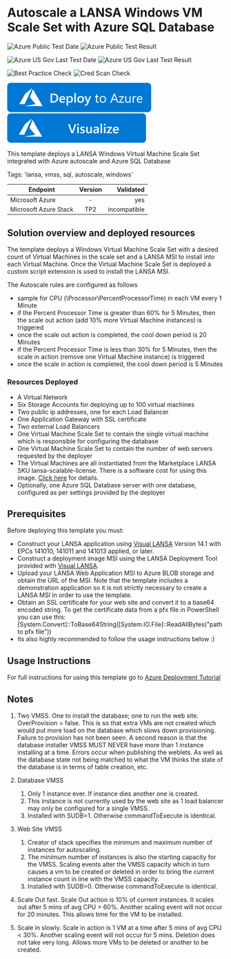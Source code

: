# Autoscale a LANSA Windows VM Scale Set with Azure SQL Database

![Azure Public Test Date](https://azurequickstartsservice.blob.core.windows.net/badges/lansa-vmss-windows-autoscale-sql-database/PublicLastTestDate.svg)
![Azure Public Test Result](https://azurequickstartsservice.blob.core.windows.net/badges/lansa-vmss-windows-autoscale-sql-database/PublicDeployment.svg)

![Azure US Gov Last Test Date](https://azurequickstartsservice.blob.core.windows.net/badges/lansa-vmss-windows-autoscale-sql-database/FairfaxLastTestDate.svg)
![Azure US Gov Last Test Result](https://azurequickstartsservice.blob.core.windows.net/badges/lansa-vmss-windows-autoscale-sql-database/FairfaxDeployment.svg)

![Best Practice Check](https://azurequickstartsservice.blob.core.windows.net/badges/lansa-vmss-windows-autoscale-sql-database/BestPracticeResult.svg)
![Cred Scan Check](https://azurequickstartsservice.blob.core.windows.net/badges/lansa-vmss-windows-autoscale-sql-database/CredScanResult.svg)

[![Deploy To Azure](https://raw.githubusercontent.com/Azure/azure-quickstart-templates/master/1-CONTRIBUTION-GUIDE/images/deploytoazure.svg?sanitize=true)]("https://portal.azure.com/#create/Microsoft.Template/uri/https%3A%2F%2Fraw.githubusercontent.com%2FAzure%2Fazure-quickstart-templates%2Fmaster%2Flansa-vmss-windows-autoscale-sql-database%2Fazuredeploy.json")
[![Visualize](https://raw.githubusercontent.com/Azure/azure-quickstart-templates/master/1-CONTRIBUTION-GUIDE/images/visualizebutton.svg?sanitize=true)]("http://armviz.io/#/?load=https%3A%2F%2Fraw.githubusercontent.com%2FAzure%2Fazure-quickstart-templates%2Fmaster%2Flansa-vmss-windows-autoscale-sql-database%2Fazuredeploy.json")

This template deploys a LANSA Windows Virtual Machine Scale Set integrated with
Azure autoscale and Azure SQL Database

Tags: 'lansa, vmss, sql, autoscale, windows'

| Endpoint              | Version |    Validated |
| --------------------- | :-----: | -----------: |
| Microsoft Azure       |    -    |          yes |
| Microsoft Azure Stack |   TP2   | incompatible |

## Solution overview and deployed resources

The template deploys a Windows Virtual Machine Scale Set with a desired count of
Virtual Machines in the scale set and a LANSA MSI to install into each Virtual
Machine. Once the Virtual Machine Scale Set is deployed a custom script
extension is used to install the LANSA MSI.

The Autoscale rules are configured as follows

- sample for CPU (\\Processor\\PercentProcessorTime) in each VM every 1 Minute
- if the Percent Processor Time is greater than 60% for 5 Minutes, then the
  scale out action (add 10% more Virtual Machine instances) is triggered
- once the scale out action is completed, the cool down period is 20 Minutes
- if the Percent Processor Time is less than 30% for 5 Minutes, then the scale
  in action (remove one Virtual Machine instance) is triggered
- once the scale in action is completed, the cool down period is 5 Minutes

### Resources Deployed

- A Virtual Network
- Six Storage Accounts for deploying up to 100 virtual machines
- Two public ip addresses, one for each Load Balancer
- One Application Gateway with SSL certificate
- Two external Load Balancers
- One Virtual Machine Scale Set to contain the single virtual machine which is
  responsible for configuring the database
- One Virtual Machine Scale Set to contain the number of web servers requested
  by the deployer
- The Virtual Machines are all instantiated from the Marketplace LANSA SKU
  lansa-scalable-license. There is a software cost for using this image.
  [Click here](https://azure.microsoft.com/en-us/marketplace/partners/lansa/lansa-scalable-license/)
  for details.
- Optionally, one Azure SQL Database server with one database, configured as per
  settings provided by the deployer

## Prerequisites

Before deploying this template you must:

- Construct your LANSA application using
  [Visual LANSA](https://www.lansa.com/products/visual-lansa.htm) Version 14.1
  with EPCs 141010, 141011 and 141013 applied, or later.
- Construct a deployment image MSI using the LANSA Deployment Tool provided with
  [Visual LANSA](https://www.lansa.com/products/visual-lansa.htm).
- Upload your LANSA Web Application MSI to Azure BLOB storage and obtain the URL
  of the MSI. Note that the template includes a demonstration application so it
  is not strictly necessary to create a LANSA MSI in order to use the template.
- Obtain an SSL certificate for your web site and convert it to a base64 encoded
  string. To get the certificate data from a pfx file in PowerShell you can use
  this: [System.Convert]::ToBase64String([System.IO.File]::ReadAllBytes("path to
  pfx file"))
- Its also highly recommended to follow the usage instructions below :)

## Usage Instructions

For full instructions for using this template go to
[Azure Deployment Tutorial](http://docs.lansa.com/14/en/lansa022/index.htm#lansa/vldtoolct_0250.htm#_Toc461606162%3FTocPath%3DLANSA%2520Application%2520Deployment%2520Tool|Cloud%2520Tutorials|Microsoft%2520Azure%2520Tutorial|_____0)

## Notes

1. Two VMSS. One to install the database; one to run the web site. OverProvision
   = false. This is so that extra VMs are not created which would put more load
   on the database which slows down provisioning. Failure to provision has not
   been seen. A second reason is that the database installer VMSS MUST NEVER
   have more than 1 instance installing at a time. Errors occur when publishing
   the weblets. As well as the database state not being matched to what the VM
   thinks the state of the database is in terms of table creation, etc.
1. Database VMSS
   1. Only 1 instance ever. If instance dies another one is created.
   2. This instance is not currently used by the web site as 1 load balancer may
      only be configured for a single VMSS.
   3. Installed with SUDB=1. Otherwise commandToExecute is identical.
1. Web Site VMSS

   1. Creator of stack specifies the minimum and maximum number of instances for
      autoscaling.
   2. The minimum number of instances is also the starting capacity for the
      VMSS. Scaling events alter the VMSS capacity which in turn causes a vm to
      be created or deleted in order to bring the current instance count in line
      with the VMSS capacity.
   3. Installed with SUDB=0. Otherwise commandToExecute is identical.

1. Scale Out fast. Scale Out action is 10% of current instances. It scales out
   after 5 mins of avg CPU > 60%. Another scaling event will not occur for 20
   minutes. This allows time for the VM to be installed.

1. Scale in slowly. Scale in action is 1 VM at a time after 5 mins of avg CPU <
   30%. Another scaling event will not occur for 5 mins. Deletion does not take
   very long. Allows more VMs to be deleted or another to be created.
